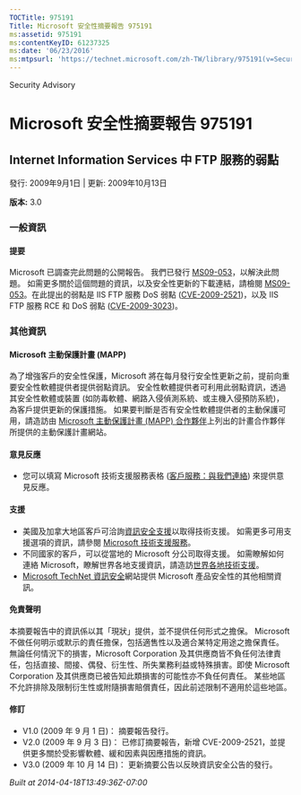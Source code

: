 ```yaml
---
TOCTitle: 975191
Title: Microsoft 安全性摘要報告 975191
ms:assetid: 975191
ms:contentKeyID: 61237325
ms:date: '06/23/2016'
ms:mtpsurl: 'https://technet.microsoft.com/zh-TW/library/975191(v=Security.10)'
---
```


Security Advisory

Microsoft 安全性摘要報告 975191
===============================

Internet Information Services 中 FTP 服務的弱點
-----------------------------------------------

發行: 2009年9月1日 | 更新: 2009年10月13日

**版本:** 3.0

### 一般資訊

#### 提要

Microsoft 已調查完此問題的公開報告。 我們已發行 [MS09-053](http://technet.microsoft.com/security/bulletin/ms09-053)，以解決此問題。 如需更多關於這個問題的資訊，以及安全性更新的下載連結，請檢閱 [MS09-053](http://technet.microsoft.com/security/bulletin/ms09-053)。在此提出的弱點是 IIS FTP 服務 DoS 弱點 ([CVE-2009-2521](http://www.cve.mitre.org/cgi-bin/cvename.cgi?name=cve-2009-2521))，以及 IIS FTP 服務 RCE 和 DoS 弱點 ([CVE-2009-3023](http://www.cve.mitre.org/cgi-bin/cvename.cgi?name=cve-2009-3023))。

### 其他資訊

#### Microsoft 主動保護計畫 (MAPP)

為了增強客戶的安全性保護，Microsoft 將在每月發行安全性更新之前，提前向重要安全性軟體提供者提供弱點資訊。 安全性軟體提供者可利用此弱點資訊，透過其安全性軟體或裝置 (如防毒軟體、網路入侵偵測系統、或主機入侵預防系統)，為客戶提供更新的保護措施。 如果要判斷是否有安全性軟體提供者的主動保護可用，請造訪由 [Microsoft 主動保護計畫 (MAPP) 合作夥伴](http://www.microsoft.com/security/msrc/mapp/partners.mspx)上列出的計畫合作夥伴所提供的主動保護計畫網站。

#### 意見反應

-   您可以填寫 Microsoft 技術支援服務表格 ([客戶服務：與我們連絡](https://support.microsoft.com/common/survey.aspx?scid=sw;en;1257&amp;showpage=1&amp;ws=technet&amp;sd=tech)) 來提供意見反應。

#### 支援

-   美國及加拿大地區客戶可洽詢[資訊安全支援](http://go.microsoft.com/fwlink/?linkid=21131)以取得技術支援。 如需更多可用支援選項的資訊，請參閱 [Microsoft 技術支援服務](http://support.microsoft.com/)。
-   不同國家的客戶，可以從當地的 Microsoft 分公司取得支援。 如需瞭解如何連絡 Microsoft，瞭解世界各地支援資訊，請造訪[世界各地技術支援](http://go.microsoft.com/fwlink/?linkid=21155)。
-   [Microsoft TechNet 資訊安全](http://www.microsoft.com/taiwan/technet/security/default.mspx)網站提供 Microsoft 產品安全性的其他相關資訊。

#### 免責聲明

本摘要報告中的資訊係以其「現狀」提供，並不提供任何形式之擔保。 Microsoft 不做任何明示或默示的責任擔保，包括適售性以及適合某特定用途之擔保責任。 無論任何情況下的損害，Microsoft Corporation 及其供應商皆不負任何法律責任，包括直接、間接、偶發、衍生性、所失業務利益或特殊損害。即使 Microsoft Corporation 及其供應商已被告知此類損害的可能性亦不負任何責任。 某些地區不允許排除及限制衍生性或附隨損害賠償責任，因此前述限制不適用於這些地區。

#### 修訂

-   V1.0 (2009 年 9 月 1 日)： 摘要報告發行。
-   V2.0 (2009 年 9 月 3 日)： 已修訂摘要報告，新增 CVE-2009-2521，並提供更多關於受影響軟體、緩和因素與因應措施的資訊。
-   V3.0 (2009 年 10 月 14 日)： 更新摘要公告以反映資訊安全公告的發行。

*Built at 2014-04-18T13:49:36Z-07:00*
